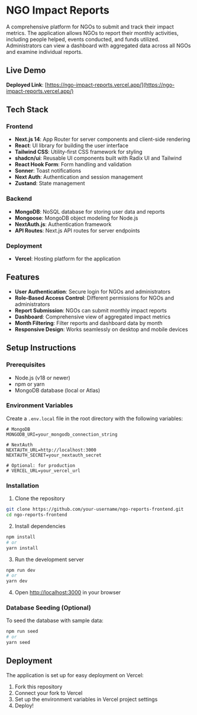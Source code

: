 # NGO Impact Reports

A comprehensive platform for NGOs to submit and track their impact metrics. The application allows NGOs to report their monthly activities, including people helped, events conducted, and funds utilized. Administrators can view a dashboard with aggregated data across all NGOs and examine individual reports.

## Live Demo

**Deployed Link**: [https://ngo-impact-reports.vercel.app/](https://ngo-impact-reports.vercel.app/)

## Tech Stack

### Frontend
- **Next.js 14**: App Router for server components and client-side rendering
- **React**: UI library for building the user interface
- **Tailwind CSS**: Utility-first CSS framework for styling
- **shadcn/ui**: Reusable UI components built with Radix UI and Tailwind
- **React Hook Form**: Form handling and validation
- **Sonner**: Toast notifications
- **Next Auth**: Authentication and session management
- **Zustand**: State management

### Backend
- **MongoDB**: NoSQL database for storing user data and reports
- **Mongoose**: MongoDB object modeling for Node.js
- **NextAuth.js**: Authentication framework
- **API Routes**: Next.js API routes for server endpoints

### Deployment
- **Vercel**: Hosting platform for the application

## Features

- **User Authentication**: Secure login for NGOs and administrators
- **Role-Based Access Control**: Different permissions for NGOs and administrators
- **Report Submission**: NGOs can submit monthly impact reports
- **Dashboard**: Comprehensive view of aggregated impact metrics
- **Month Filtering**: Filter reports and dashboard data by month
- **Responsive Design**: Works seamlessly on desktop and mobile devices

## Setup Instructions

### Prerequisites
- Node.js (v18 or newer)
- npm or yarn
- MongoDB database (local or Atlas)

### Environment Variables
Create a `.env.local` file in the root directory with the following variables:

```
# MongoDB
MONGODB_URI=your_mongodb_connection_string

# NextAuth
NEXTAUTH_URL=http://localhost:3000
NEXTAUTH_SECRET=your_nextauth_secret

# Optional: for production
# VERCEL_URL=your_vercel_url
```

### Installation

1. Clone the repository
```bash
git clone https://github.com/your-username/ngo-reports-frontend.git
cd ngo-reports-frontend
```

2. Install dependencies
```bash
npm install
# or
yarn install
```

3. Run the development server
```bash
npm run dev
# or
yarn dev
```

4. Open [http://localhost:3000](http://localhost:3000) in your browser

### Database Seeding (Optional)
To seed the database with sample data:

```bash
npm run seed
# or
yarn seed
```

## Deployment

The application is set up for easy deployment on Vercel:

1. Fork this repository
2. Connect your fork to Vercel
3. Set up the environment variables in Vercel project settings
4. Deploy!
